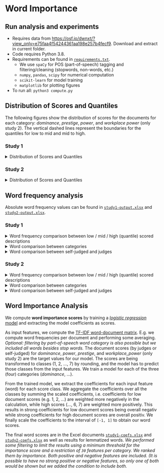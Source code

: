 # Word Importance

## Run analysis and experiments

* Requires data from https://osf.io/dwnxt/?view_only=e75faa4f54244361aa198e257b4fecf9. Download and extract in current folder.
* Code requires Python 3.8.
* Requirements can be found in [`requirements.txt`](requirements.txt).
  * We use `spaCy` for POS (part-of-speech) tagging and filtering/cleaning (stopwords, non-words, etc.)
  * `numpy`, `pandas`, `scipy` for numerical computation
  * `scikit-learn` for model training
  * `matplotlib` for plotting figures
* To run all: `python3 compute.py`

## Distribution of Scores and Quantiles

The following figures show the distribution of scores for the documents for each category: _dominance_, _prestige_, _power_, and _workplace power_ (only study 2).
The vertical dashed lines represent the boundaries for the quantiles for low to mid and mid to high.

### Study 1

<details>
  <summary>Distribution of Scores and Quantiles</summary>

#### Dominance

Self vs. Judges

<img src="https://github.com/Querela/Language-of-Power/blob/main/word-importance/figures_study1/distribution/quant-dominance.png?raw=true" title="Distribution and quantiles of scores (self-judged)" width="200">
<img src="https://github.com/Querela/Language-of-Power/blob/main/word-importance/figures_study1/distribution/quant-dominance_f.png?raw=true" title="Distribution and quantiles of scores (judges)" width="200">

#### Power

Self vs. Judges

<img src="https://github.com/Querela/Language-of-Power/blob/main/word-importance/figures_study1/distribution/quant-power.png?raw=true" title="Distribution and quantiles of scores (self-judged)" width="200">
<img src="https://github.com/Querela/Language-of-Power/blob/main/word-importance/figures_study1/distribution/quant-power_f.png?raw=true" title="Distribution and quantiles of scores (judges)" width="200">

#### Prestige

Self vs. Judges

<img src="https://github.com/Querela/Language-of-Power/blob/main/word-importance/figures_study1/distribution/quant-prestige.png?raw=true" title="Distribution and quantiles of scores (self-judged)" width="200">
<img src="https://github.com/Querela/Language-of-Power/blob/main/word-importance/figures_study1/distribution/quant-prestige_f.png?raw=true" title="Distribution and quantiles of scores (judges)" width="200">

</details>

### Study 2

<details>
  <summary>Distribution of Scores and Quantiles</summary>

#### Dominance

Self vs. Judges

<img src="https://github.com/Querela/Language-of-Power/blob/main/word-importance/figures_study2/distribution/quant-dominance.png?raw=true" title="Distribution and quantiles of scores (self-judged)" width="200">
<img src="https://github.com/Querela/Language-of-Power/blob/main/word-importance/figures_study2/distribution/quant-dominance_f.png?raw=true" title="Distribution and quantiles of scores (judges)" width="200">

#### Power

Self vs. Judges

<img src="https://github.com/Querela/Language-of-Power/blob/main/word-importance/figures_study2/distribution/quant-power.png?raw=true" title="Distribution and quantiles of scores (self-judged)" width="200">
<img src="https://github.com/Querela/Language-of-Power/blob/main/word-importance/figures_study2/distribution/quant-power_f.png?raw=true" title="Distribution and quantiles of scores (judges)" width="200">

#### Prestige

Self vs. Judges

<img src="https://github.com/Querela/Language-of-Power/blob/main/word-importance/figures_study2/distribution/quant-prestige.png?raw=true" title="Distribution and quantiles of scores (self-judged)" width="200">
<img src="https://github.com/Querela/Language-of-Power/blob/main/word-importance/figures_study2/distribution/quant-prestige_f.png?raw=true" title="Distribution and quantiles of scores (judges)" width="200">

#### Workplace Power

Self vs. Judges

<img src="https://github.com/Querela/Language-of-Power/blob/main/word-importance/figures_study2/distribution/quant-workplace_power.png?raw=true" title="Distribution and quantiles of scores (self-judged)" width="200">
<img src="https://github.com/Querela/Language-of-Power/blob/main/word-importance/figures_study2/distribution/quant-workplace_power_f.png?raw=true" title="Distribution and quantiles of scores (judges)" width="200">

</details>


## Word frequency analysis

Absolute word frequency values can be found in [`study1-output.xlsx`](study1-output.xlsx) and [`study2-output.xlsx`](study2-output.xlsx).

### Study 1

<details>
  <summary>Word frequency comparison between low / mid / high (quantile) scored descriptions</summary>

#### Domminance

<img src="https://github.com/Querela/Language-of-Power/blob/main/word-importance/figures_study1/mid-low-high/words-dominance-by-pos-ADJ.png?raw=true" title="Word importance for Dominance for POS tag ADJ" width="400">
<img src="https://github.com/Querela/Language-of-Power/blob/main/word-importance/figures_study1/mid-low-high/words-dominance-by-pos-ADV.png?raw=true" title="Word importance for Dominance for POS tag ADV" width="400">
<img src="https://github.com/Querela/Language-of-Power/blob/main/word-importance/figures_study1/mid-low-high/words-dominance-by-pos-NOUN,PROPN.png?raw=true" title="Word importance for Dominance for POS tag NOUN and PROPN" width="400">
<img src="https://github.com/Querela/Language-of-Power/blob/main/word-importance/figures_study1/mid-low-high/words-dominance-by-pos-VERB.png?raw=true" title="Word importance for Dominance for POS tag VERB" width="400">

#### Power

<img src="https://github.com/Querela/Language-of-Power/blob/main/word-importance/figures_study1/mid-low-high/words-power-by-pos-ADJ.png?raw=true" title="Word importance for Power for POS tag ADJ" width="400">
<img src="https://github.com/Querela/Language-of-Power/blob/main/word-importance/figures_study1/mid-low-high/words-power-by-pos-ADV.png?raw=true" title="Word importance for Power for POS tag ADV" width="400">
<img src="https://github.com/Querela/Language-of-Power/blob/main/word-importance/figures_study1/mid-low-high/words-power-by-pos-NOUN,PROPN.png?raw=true" title="Word importance for Power for POS tag NOUN and PROPN" width="400">
<img src="https://github.com/Querela/Language-of-Power/blob/main/word-importance/figures_study1/mid-low-high/words-power-by-pos-VERB.png?raw=true" title="Word importance for Power for POS tag VERB" width="400">

#### Prestige

<img src="https://github.com/Querela/Language-of-Power/blob/main/word-importance/figures_study1/mid-low-high/words-prestige-by-pos-ADJ.png?raw=true" title="Word importance for Prestige for POS tag ADJ" width="400">
<img src="https://github.com/Querela/Language-of-Power/blob/main/word-importance/figures_study1/mid-low-high/words-prestige-by-pos-ADV.png?raw=true" title="Word importance for Prestige for POS tag ADV" width="400">
<img src="https://github.com/Querela/Language-of-Power/blob/main/word-importance/figures_study1/mid-low-high/words-prestige-by-pos-NOUN,PROPN.png?raw=true" title="Word importance for Prestige for POS tag NOUN and PROPN" width="400">
<img src="https://github.com/Querela/Language-of-Power/blob/main/word-importance/figures_study1/mid-low-high/words-prestige-by-pos-VERB.png?raw=true" title="Word importance for Prestige for POS tag VERB" width="400">

</details>

<details>
  <summary>Word comparison between categories</summary>

<details>
  <summary>Low-Quantil Scores</summary>

##### Self-judged

<img src="https://github.com/Querela/Language-of-Power/blob/main/word-importance/figures_study1/comparison/words-by-quant-0.0-0.3+pos-ADJ-for-power,dominance,prestige.png" width="24%">
<img src="https://github.com/Querela/Language-of-Power/blob/main/word-importance/figures_study1/comparison/words-by-quant-0.0-0.3+pos-ADV-for-power,dominance,prestige.png" width="24%">
<img src="https://github.com/Querela/Language-of-Power/blob/main/word-importance/figures_study1/comparison/words-by-quant-0.0-0.3+pos-NOUN,PROPN-for-power,dominance,prestige.png" width="24%">
<img src="https://github.com/Querela/Language-of-Power/blob/main/word-importance/figures_study1/comparison/words-by-quant-0.0-0.3+pos-VERB-for-power,dominance,prestige.png" width="24%">

##### By judges

<img src="https://github.com/Querela/Language-of-Power/blob/main/word-importance/figures_study1/comparison/words-by-quant-0.0-0.3+pos-ADJ-for-power_f,dominance_f,prestige_f.png" width="24%">
<img src="https://github.com/Querela/Language-of-Power/blob/main/word-importance/figures_study1/comparison/words-by-quant-0.0-0.3+pos-ADV-for-power_f,dominance_f,prestige_f.png" width="24%">
<img src="https://github.com/Querela/Language-of-Power/blob/main/word-importance/figures_study1/comparison/words-by-quant-0.0-0.3+pos-NOUN,PROPN-for-power_f,dominance_f,prestige_f.png" width="24%">
<img src="https://github.com/Querela/Language-of-Power/blob/main/word-importance/figures_study1/comparison/words-by-quant-0.0-0.3+pos-VERB-for-power_f,dominance_f,prestige_f.png" width="24%">

</details>
<details>
  <summary>Mid-Quantil Scores</summary>

##### Self-judged

<img src="https://github.com/Querela/Language-of-Power/blob/main/word-importance/figures_study1/comparison/words-by-quant-0.3-0.7+pos-ADJ-for-power,dominance,prestige.png" width="24%">
<img src="https://github.com/Querela/Language-of-Power/blob/main/word-importance/figures_study1/comparison/words-by-quant-0.3-0.7+pos-ADV-for-power,dominance,prestige.png" width="24%">
<img src="https://github.com/Querela/Language-of-Power/blob/main/word-importance/figures_study1/comparison/words-by-quant-0.3-0.7+pos-NOUN,PROPN-for-power,dominance,prestige.png" width="24%">
<img src="https://github.com/Querela/Language-of-Power/blob/main/word-importance/figures_study1/comparison/words-by-quant-0.3-0.7+pos-VERB-for-power,dominance,prestige.png" width="24%">

##### By judges

<img src="https://github.com/Querela/Language-of-Power/blob/main/word-importance/figures_study1/comparison/words-by-quant-0.3-0.7+pos-ADJ-for-power_f,dominance_f,prestige_f.png" width="24%">
<img src="https://github.com/Querela/Language-of-Power/blob/main/word-importance/figures_study1/comparison/words-by-quant-0.3-0.7+pos-ADV-for-power_f,dominance_f,prestige_f.png" width="24%">
<img src="https://github.com/Querela/Language-of-Power/blob/main/word-importance/figures_study1/comparison/words-by-quant-0.3-0.7+pos-NOUN,PROPN-for-power_f,dominance_f,prestige_f.png" width="24%">
<img src="https://github.com/Querela/Language-of-Power/blob/main/word-importance/figures_study1/comparison/words-by-quant-0.3-0.7+pos-VERB-for-power_f,dominance_f,prestige_f.png" width="24%">

</details>
<details>
  <summary>High-Quantil Scores</summary>

##### Self-judged

<img src="https://github.com/Querela/Language-of-Power/blob/main/word-importance/figures_study1/comparison/words-by-quant-0.7-1.0+pos-ADJ-for-power,dominance,prestige.png" width="24%">
<img src="https://github.com/Querela/Language-of-Power/blob/main/word-importance/figures_study1/comparison/words-by-quant-0.7-1.0+pos-ADV-for-power,dominance,prestige.png" width="24%">
<img src="https://github.com/Querela/Language-of-Power/blob/main/word-importance/figures_study1/comparison/words-by-quant-0.7-1.0+pos-NOUN,PROPN-for-power,dominance,prestige.png" width="24%">
<img src="https://github.com/Querela/Language-of-Power/blob/main/word-importance/figures_study1/comparison/words-by-quant-0.7-1.0+pos-VERB-for-power,dominance,prestige.png" width="24%">

##### By judges

<img src="https://github.com/Querela/Language-of-Power/blob/main/word-importance/figures_study1/comparison/words-by-quant-0.7-1.0+pos-ADJ-for-power_f,dominance_f,prestige_f.png" width="24%">
<img src="https://github.com/Querela/Language-of-Power/blob/main/word-importance/figures_study1/comparison/words-by-quant-0.7-1.0+pos-ADV-for-power_f,dominance_f,prestige_f.png" width="24%">
<img src="https://github.com/Querela/Language-of-Power/blob/main/word-importance/figures_study1/comparison/words-by-quant-0.7-1.0+pos-NOUN,PROPN-for-power_f,dominance_f,prestige_f.png" width="24%">
<img src="https://github.com/Querela/Language-of-Power/blob/main/word-importance/figures_study1/comparison/words-by-quant-0.7-1.0+pos-VERB-for-power_f,dominance_f,prestige_f.png" width="24%">

</details>

</details>

<details>
  <summary>Word comparison between self-judged and judges</summary>

<details>
  <summary>Low-Quantil Scores</summary>

##### ADJ: adjective

<img src="https://github.com/Querela/Language-of-Power/blob/main/word-importance/figures_study1/comparison/words-by-quant-0.0-0.3+pos-ADJ-for-dominance,dominance_f.png" width="400">
<img src="https://github.com/Querela/Language-of-Power/blob/main/word-importance/figures_study1/comparison/words-by-quant-0.0-0.3+pos-ADJ-for-power,power_f.png" width="400">
<img src="https://github.com/Querela/Language-of-Power/blob/main/word-importance/figures_study1/comparison/words-by-quant-0.0-0.3+pos-ADJ-for-prestige,prestige_f.png" width="400">

##### ADV: adverb

<img src="https://github.com/Querela/Language-of-Power/blob/main/word-importance/figures_study1/comparison/words-by-quant-0.0-0.3+pos-ADV-for-dominance,dominance_f.png" width="400">
<img src="https://github.com/Querela/Language-of-Power/blob/main/word-importance/figures_study1/comparison/words-by-quant-0.0-0.3+pos-ADV-for-power,power_f.png" width="400">
<img src="https://github.com/Querela/Language-of-Power/blob/main/word-importance/figures_study1/comparison/words-by-quant-0.0-0.3+pos-ADV-for-prestige,prestige_f.png" width="400">

##### NOUN: noun / PROPN: proper noun

<img src="https://github.com/Querela/Language-of-Power/blob/main/word-importance/figures_study1/comparison/words-by-quant-0.0-0.3+pos-NOUN,PROPN-for-dominance,dominance_f.png" width="400">
<img src="https://github.com/Querela/Language-of-Power/blob/main/word-importance/figures_study1/comparison/words-by-quant-0.0-0.3+pos-NOUN,PROPN-for-power,power_f.png" width="400">
<img src="https://github.com/Querela/Language-of-Power/blob/main/word-importance/figures_study1/comparison/words-by-quant-0.0-0.3+pos-NOUN,PROPN-for-prestige,prestige_f.png" width="400">

##### VERB: verb

<img src="https://github.com/Querela/Language-of-Power/blob/main/word-importance/figures_study1/comparison/words-by-quant-0.0-0.3+pos-VERB-for-dominance,dominance_f.png" width="400">
<img src="https://github.com/Querela/Language-of-Power/blob/main/word-importance/figures_study1/comparison/words-by-quant-0.0-0.3+pos-VERB-for-power,power_f.png" width="400">
<img src="https://github.com/Querela/Language-of-Power/blob/main/word-importance/figures_study1/comparison/words-by-quant-0.0-0.3+pos-VERB-for-prestige,prestige_f.png" width="400">

</details>

<details>
  <summary>Mid-Quantil Scores</summary>

##### ADJ: adjective

<img src="https://github.com/Querela/Language-of-Power/blob/main/word-importance/figures_study1/comparison/words-by-quant-0.3-0.7+pos-ADJ-for-dominance,dominance_f.png" width="400">
<img src="https://github.com/Querela/Language-of-Power/blob/main/word-importance/figures_study1/comparison/words-by-quant-0.3-0.7+pos-ADJ-for-power,power_f.png" width="400">
<img src="https://github.com/Querela/Language-of-Power/blob/main/word-importance/figures_study1/comparison/words-by-quant-0.3-0.7+pos-ADJ-for-prestige,prestige_f.png" width="400">

##### ADV: adverb

<img src="https://github.com/Querela/Language-of-Power/blob/main/word-importance/figures_study1/comparison/words-by-quant-0.3-0.7+pos-ADV-for-dominance,dominance_f.png" width="400">
<img src="https://github.com/Querela/Language-of-Power/blob/main/word-importance/figures_study1/comparison/words-by-quant-0.3-0.7+pos-ADV-for-power,power_f.png" width="400">
<img src="https://github.com/Querela/Language-of-Power/blob/main/word-importance/figures_study1/comparison/words-by-quant-0.3-0.7+pos-ADV-for-prestige,prestige_f.png" width="400">

##### NOUN: noun / PROPN: proper noun

<img src="https://github.com/Querela/Language-of-Power/blob/main/word-importance/figures_study1/comparison/words-by-quant-0.3-0.7+pos-NOUN,PROPN-for-dominance,dominance_f.png" width="400">
<img src="https://github.com/Querela/Language-of-Power/blob/main/word-importance/figures_study1/comparison/words-by-quant-0.3-0.7+pos-NOUN,PROPN-for-power,power_f.png" width="400">
<img src="https://github.com/Querela/Language-of-Power/blob/main/word-importance/figures_study1/comparison/words-by-quant-0.3-0.7+pos-NOUN,PROPN-for-prestige,prestige_f.png" width="400">

##### VERB: verb

<img src="https://github.com/Querela/Language-of-Power/blob/main/word-importance/figures_study1/comparison/words-by-quant-0.3-0.7+pos-VERB-for-dominance,dominance_f.png" width="400">
<img src="https://github.com/Querela/Language-of-Power/blob/main/word-importance/figures_study1/comparison/words-by-quant-0.3-0.7+pos-VERB-for-power,power_f.png" width="400">
<img src="https://github.com/Querela/Language-of-Power/blob/main/word-importance/figures_study1/comparison/words-by-quant-0.3-0.7+pos-VERB-for-prestige,prestige_f.png" width="400">

</details>

<details>
  <summary>High-Quantil Scores</summary>

##### ADJ: adjective

<img src="https://github.com/Querela/Language-of-Power/blob/main/word-importance/figures_study1/comparison/words-by-quant-0.7-1.0+pos-ADJ-for-dominance,dominance_f.png" width="400">
<img src="https://github.com/Querela/Language-of-Power/blob/main/word-importance/figures_study1/comparison/words-by-quant-0.7-1.0+pos-ADJ-for-power,power_f.png" width="400">
<img src="https://github.com/Querela/Language-of-Power/blob/main/word-importance/figures_study1/comparison/words-by-quant-0.7-1.0+pos-ADJ-for-prestige,prestige_f.png" width="400">

##### ADV: adverb

<img src="https://github.com/Querela/Language-of-Power/blob/main/word-importance/figures_study1/comparison/words-by-quant-0.7-1.0+pos-ADV-for-dominance,dominance_f.png" width="400">
<img src="https://github.com/Querela/Language-of-Power/blob/main/word-importance/figures_study1/comparison/words-by-quant-0.7-1.0+pos-ADV-for-power,power_f.png" width="400">
<img src="https://github.com/Querela/Language-of-Power/blob/main/word-importance/figures_study1/comparison/words-by-quant-0.7-1.0+pos-ADV-for-prestige,prestige_f.png" width="400">

##### NOUN: noun / PROPN: proper noun

<img src="https://github.com/Querela/Language-of-Power/blob/main/word-importance/figures_study1/comparison/words-by-quant-0.7-1.0+pos-NOUN,PROPN-for-dominance,dominance_f.png" width="400">
<img src="https://github.com/Querela/Language-of-Power/blob/main/word-importance/figures_study1/comparison/words-by-quant-0.7-1.0+pos-NOUN,PROPN-for-power,power_f.png" width="400">
<img src="https://github.com/Querela/Language-of-Power/blob/main/word-importance/figures_study1/comparison/words-by-quant-0.7-1.0+pos-NOUN,PROPN-for-prestige,prestige_f.png" width="400">

##### VERB: verb

<img src="https://github.com/Querela/Language-of-Power/blob/main/word-importance/figures_study1/comparison/words-by-quant-0.7-1.0+pos-VERB-for-dominance,dominance_f.png" width="400">
<img src="https://github.com/Querela/Language-of-Power/blob/main/word-importance/figures_study1/comparison/words-by-quant-0.7-1.0+pos-VERB-for-power,power_f.png" width="400">
<img src="https://github.com/Querela/Language-of-Power/blob/main/word-importance/figures_study1/comparison/words-by-quant-0.7-1.0+pos-VERB-for-prestige,prestige_f.png" width="400">

</details>

</details>

### Study 2

<details>
  <summary>Word frequency comparison between low / mid / high (quantile) scored descriptions</summary>

#### Domminance

<img src="https://github.com/Querela/Language-of-Power/blob/main/word-importance/figures_study2/mid-low-high/words-dominance-by-pos-ADJ.png?raw=true" title="Word importance for Dominance for POS tag ADJ" width="400">
<img src="https://github.com/Querela/Language-of-Power/blob/main/word-importance/figures_study2/mid-low-high/words-dominance-by-pos-ADV.png?raw=true" title="Word importance for Dominance for POS tag ADV" width="400">
<img src="https://github.com/Querela/Language-of-Power/blob/main/word-importance/figures_study2/mid-low-high/words-dominance-by-pos-NOUN,PROPN.png?raw=true" title="Word importance for Dominance for POS tag NOUN and PROPN" width="400">
<img src="https://github.com/Querela/Language-of-Power/blob/main/word-importance/figures_study2/mid-low-high/words-dominance-by-pos-VERB.png?raw=true" title="Word importance for Dominance for POS tag VERB" width="400">

#### Power

<img src="https://github.com/Querela/Language-of-Power/blob/main/word-importance/figures_study2/mid-low-high/words-power-by-pos-ADJ.png?raw=true" title="Word importance for Power for POS tag ADJ" width="400">
<img src="https://github.com/Querela/Language-of-Power/blob/main/word-importance/figures_study2/mid-low-high/words-power-by-pos-ADV.png?raw=true" title="Word importance for Power for POS tag ADV" width="400">
<img src="https://github.com/Querela/Language-of-Power/blob/main/word-importance/figures_study2/mid-low-high/words-power-by-pos-NOUN,PROPN.png?raw=true" title="Word importance for Power for POS tag NOUN and PROPN" width="400">
<img src="https://github.com/Querela/Language-of-Power/blob/main/word-importance/figures_study2/mid-low-high/words-power-by-pos-VERB.png?raw=true" title="Word importance for Power for POS tag VERB" width="400">

#### Prestige

<img src="https://github.com/Querela/Language-of-Power/blob/main/word-importance/figures_study2/mid-low-high/words-prestige-by-pos-ADJ.png?raw=true" title="Word importance for Prestige for POS tag ADJ" width="400">
<img src="https://github.com/Querela/Language-of-Power/blob/main/word-importance/figures_study2/mid-low-high/words-prestige-by-pos-ADV.png?raw=true" title="Word importance for Prestige for POS tag ADV" width="400">
<img src="https://github.com/Querela/Language-of-Power/blob/main/word-importance/figures_study2/mid-low-high/words-prestige-by-pos-NOUN,PROPN.png?raw=true" title="Word importance for Prestige for POS tag NOUN and PROPN" width="400">
<img src="https://github.com/Querela/Language-of-Power/blob/main/word-importance/figures_study2/mid-low-high/words-prestige-by-pos-VERB.png?raw=true" title="Word importance for Prestige for POS tag VERB" width="400">

#### Workplace Power

<img src="https://github.com/Querela/Language-of-Power/blob/main/word-importance/figures_study2/mid-low-high/words-workplace_power-by-pos-ADJ.png?raw=true" title="Word importance for Workplace Power for POS tag ADJ" width="400">
<img src="https://github.com/Querela/Language-of-Power/blob/main/word-importance/figures_study2/mid-low-high/words-workplace_power-by-pos-ADV.png?raw=true" title="Word importance for Workplace Power for POS tag ADV" width="400">
<img src="https://github.com/Querela/Language-of-Power/blob/main/word-importance/figures_study2/mid-low-high/words-workplace_power-by-pos-NOUN,PROPN.png?raw=true" title="Word importance for Workplace Power for POS tag NOUN and PROPN" width="400">
<img src="https://github.com/Querela/Language-of-Power/blob/main/word-importance/figures_study2/mid-low-high/words-workplace_power-by-pos-VERB.png?raw=true" title="Word importance for Workplace Power for POS tag VERB" width="400">

</details>

<details>
  <summary>Word comparison between categories</summary>

<details>
  <summary>Low-Quantil Scores</summary>

##### Self-judged

<img src="https://github.com/Querela/Language-of-Power/blob/main/word-importance/figures_study2/comparison/words-by-quant-0.0-0.3+pos-ADJ-for-power,dominance,prestige,workplace_power.png" width="24%">
<img src="https://github.com/Querela/Language-of-Power/blob/main/word-importance/figures_study2/comparison/words-by-quant-0.0-0.3+pos-ADV-for-power,dominance,prestige,workplace_power.png" width="24%">
<img src="https://github.com/Querela/Language-of-Power/blob/main/word-importance/figures_study2/comparison/words-by-quant-0.0-0.3+pos-NOUN,PROPN-for-power,dominance,prestige,workplace_power.png" width="24%">
<img src="https://github.com/Querela/Language-of-Power/blob/main/word-importance/figures_study2/comparison/words-by-quant-0.0-0.3+pos-VERB-for-power,dominance,prestige,workplace_power.png" width="24%">

##### By judges

<img src="https://github.com/Querela/Language-of-Power/blob/main/word-importance/figures_study2/comparison/words-by-quant-0.0-0.3+pos-ADJ-for-power_f,dominance_f,prestige_f,workplace_power_f.png" width="24%">
<img src="https://github.com/Querela/Language-of-Power/blob/main/word-importance/figures_study2/comparison/words-by-quant-0.0-0.3+pos-ADV-for-power_f,dominance_f,prestige_f,workplace_power_f.png" width="24%">
<img src="https://github.com/Querela/Language-of-Power/blob/main/word-importance/figures_study2/comparison/words-by-quant-0.0-0.3+pos-NOUN,PROPN-for-power_f,dominance_f,prestige_f,workplace_power_f.png" width="24%">
<img src="https://github.com/Querela/Language-of-Power/blob/main/word-importance/figures_study2/comparison/words-by-quant-0.0-0.3+pos-VERB-for-power_f,dominance_f,prestige_f,workplace_power_f.png" width="24%">

</details>
<details>
  <summary>Mid-Quantil Scores</summary>

##### Self-judged

<img src="https://github.com/Querela/Language-of-Power/blob/main/word-importance/figures_study2/comparison/words-by-quant-0.3-0.7+pos-ADJ-for-power,dominance,prestige,workplace_power.png" width="24%">
<img src="https://github.com/Querela/Language-of-Power/blob/main/word-importance/figures_study2/comparison/words-by-quant-0.3-0.7+pos-ADV-for-power,dominance,prestige,workplace_power.png" width="24%">
<img src="https://github.com/Querela/Language-of-Power/blob/main/word-importance/figures_study2/comparison/words-by-quant-0.3-0.7+pos-NOUN,PROPN-for-power,dominance,prestige,workplace_power.png" width="24%">
<img src="https://github.com/Querela/Language-of-Power/blob/main/word-importance/figures_study2/comparison/words-by-quant-0.3-0.7+pos-VERB-for-power,dominance,prestige,workplace_power.png" width="24%">

##### By judges

<img src="https://github.com/Querela/Language-of-Power/blob/main/word-importance/figures_study2/comparison/words-by-quant-0.3-0.7+pos-ADJ-for-power_f,dominance_f,prestige_f,workplace_power_f.png" width="24%">
<img src="https://github.com/Querela/Language-of-Power/blob/main/word-importance/figures_study2/comparison/words-by-quant-0.3-0.7+pos-ADV-for-power_f,dominance_f,prestige_f,workplace_power_f.png" width="24%">
<img src="https://github.com/Querela/Language-of-Power/blob/main/word-importance/figures_study2/comparison/words-by-quant-0.3-0.7+pos-NOUN,PROPN-for-power_f,dominance_f,prestige_f,workplace_power_f.png" width="24%">
<img src="https://github.com/Querela/Language-of-Power/blob/main/word-importance/figures_study2/comparison/words-by-quant-0.3-0.7+pos-VERB-for-power_f,dominance_f,prestige_f,workplace_power_f.png" width="24%">

</details>
<details>
  <summary>High-Quantil Scores</summary>

##### Self-judged

<img src="https://github.com/Querela/Language-of-Power/blob/main/word-importance/figures_study2/comparison/words-by-quant-0.7-1.0+pos-ADJ-for-power,dominance,prestige,workplace_power.png" width="24%">
<img src="https://github.com/Querela/Language-of-Power/blob/main/word-importance/figures_study2/comparison/words-by-quant-0.7-1.0+pos-ADV-for-power,dominance,prestige,workplace_power.png" width="24%">
<img src="https://github.com/Querela/Language-of-Power/blob/main/word-importance/figures_study2/comparison/words-by-quant-0.7-1.0+pos-NOUN,PROPN-for-power,dominance,prestige,workplace_power.png" width="24%">
<img src="https://github.com/Querela/Language-of-Power/blob/main/word-importance/figures_study2/comparison/words-by-quant-0.7-1.0+pos-VERB-for-power,dominance,prestige,workplace_power.png" width="24%">

##### By judges

<img src="https://github.com/Querela/Language-of-Power/blob/main/word-importance/figures_study2/comparison/words-by-quant-0.7-1.0+pos-ADJ-for-power_f,dominance_f,prestige_f,workplace_power_f.png" width="24%">
<img src="https://github.com/Querela/Language-of-Power/blob/main/word-importance/figures_study2/comparison/words-by-quant-0.7-1.0+pos-ADV-for-power_f,dominance_f,prestige_f,workplace_power_f.png" width="24%">
<img src="https://github.com/Querela/Language-of-Power/blob/main/word-importance/figures_study2/comparison/words-by-quant-0.7-1.0+pos-NOUN,PROPN-for-power_f,dominance_f,prestige_f,workplace_power_f.png" width="24%">
<img src="https://github.com/Querela/Language-of-Power/blob/main/word-importance/figures_study2/comparison/words-by-quant-0.7-1.0+pos-VERB-for-power_f,dominance_f,prestige_f,workplace_power_f.png" width="24%">

</details>

</details>

<details>
  <summary>Word comparison between self-judged and judges</summary>

<details>
  <summary>Low-Quantil Scores</summary>

##### ADJ: adjective

<img src="https://github.com/Querela/Language-of-Power/blob/main/word-importance/figures_study2/comparison/words-by-quant-0.0-0.3+pos-ADJ-for-dominance,dominance_f.png" width="400">
<img src="https://github.com/Querela/Language-of-Power/blob/main/word-importance/figures_study2/comparison/words-by-quant-0.0-0.3+pos-ADJ-for-power,power_f.png" width="400">
<img src="https://github.com/Querela/Language-of-Power/blob/main/word-importance/figures_study2/comparison/words-by-quant-0.0-0.3+pos-ADJ-for-prestige,prestige_f.png" width="400">
<img src="https://github.com/Querela/Language-of-Power/blob/main/word-importance/figures_study2/comparison/words-by-quant-0.0-0.3+pos-ADJ-for-workplace_power,workplace_power_f.png" width="400">

##### ADV: adverb

<img src="https://github.com/Querela/Language-of-Power/blob/main/word-importance/figures_study2/comparison/words-by-quant-0.0-0.3+pos-ADV-for-dominance,dominance_f.png" width="400">
<img src="https://github.com/Querela/Language-of-Power/blob/main/word-importance/figures_study2/comparison/words-by-quant-0.0-0.3+pos-ADV-for-power,power_f.png" width="400">
<img src="https://github.com/Querela/Language-of-Power/blob/main/word-importance/figures_study2/comparison/words-by-quant-0.0-0.3+pos-ADV-for-prestige,prestige_f.png" width="400">
<img src="https://github.com/Querela/Language-of-Power/blob/main/word-importance/figures_study2/comparison/words-by-quant-0.0-0.3+pos-ADV-for-workplace_power,workplace_power_f.png" width="400">

##### NOUN: noun / PROPN: proper noun

<img src="https://github.com/Querela/Language-of-Power/blob/main/word-importance/figures_study2/comparison/words-by-quant-0.0-0.3+pos-NOUN,PROPN-for-dominance,dominance_f.png" width="400">
<img src="https://github.com/Querela/Language-of-Power/blob/main/word-importance/figures_study2/comparison/words-by-quant-0.0-0.3+pos-NOUN,PROPN-for-power,power_f.png" width="400">
<img src="https://github.com/Querela/Language-of-Power/blob/main/word-importance/figures_study2/comparison/words-by-quant-0.0-0.3+pos-NOUN,PROPN-for-prestige,prestige_f.png" width="400">
<img src="https://github.com/Querela/Language-of-Power/blob/main/word-importance/figures_study2/comparison/words-by-quant-0.0-0.3+pos-NOUN,PROPN-for-workplace_power,workplace_power_f.png" width="400">

##### VERB: verb

<img src="https://github.com/Querela/Language-of-Power/blob/main/word-importance/figures_study2/comparison/words-by-quant-0.0-0.3+pos-VERB-for-dominance,dominance_f.png" width="400">
<img src="https://github.com/Querela/Language-of-Power/blob/main/word-importance/figures_study2/comparison/words-by-quant-0.0-0.3+pos-VERB-for-power,power_f.png" width="400">
<img src="https://github.com/Querela/Language-of-Power/blob/main/word-importance/figures_study2/comparison/words-by-quant-0.0-0.3+pos-VERB-for-prestige,prestige_f.png" width="400">
<img src="https://github.com/Querela/Language-of-Power/blob/main/word-importance/figures_study2/comparison/words-by-quant-0.0-0.3+pos-VERB-for-workplace_power,workplace_power_f.png" width="400">

</details>

<details>
  <summary>Mid-Quantil Scores</summary>

##### ADJ: adjective

<img src="https://github.com/Querela/Language-of-Power/blob/main/word-importance/figures_study2/comparison/words-by-quant-0.3-0.7+pos-ADJ-for-dominance,dominance_f.png" width="400">
<img src="https://github.com/Querela/Language-of-Power/blob/main/word-importance/figures_study2/comparison/words-by-quant-0.3-0.7+pos-ADJ-for-power,power_f.png" width="400">
<img src="https://github.com/Querela/Language-of-Power/blob/main/word-importance/figures_study2/comparison/words-by-quant-0.3-0.7+pos-ADJ-for-prestige,prestige_f.png" width="400">
<img src="https://github.com/Querela/Language-of-Power/blob/main/word-importance/figures_study2/comparison/words-by-quant-0.3-0.7+pos-ADJ-for-workplace_power,workplace_power_f.png" width="400">

##### ADV: adverb

<img src="https://github.com/Querela/Language-of-Power/blob/main/word-importance/figures_study2/comparison/words-by-quant-0.3-0.7+pos-ADV-for-dominance,dominance_f.png" width="400">
<img src="https://github.com/Querela/Language-of-Power/blob/main/word-importance/figures_study2/comparison/words-by-quant-0.3-0.7+pos-ADV-for-power,power_f.png" width="400">
<img src="https://github.com/Querela/Language-of-Power/blob/main/word-importance/figures_study2/comparison/words-by-quant-0.3-0.7+pos-ADV-for-prestige,prestige_f.png" width="400">
<img src="https://github.com/Querela/Language-of-Power/blob/main/word-importance/figures_study2/comparison/words-by-quant-0.3-0.7+pos-ADV-for-workplace_power,workplace_power_f.png" width="400">

##### NOUN: noun / PROPN: proper noun

<img src="https://github.com/Querela/Language-of-Power/blob/main/word-importance/figures_study2/comparison/words-by-quant-0.3-0.7+pos-NOUN,PROPN-for-dominance,dominance_f.png" width="400">
<img src="https://github.com/Querela/Language-of-Power/blob/main/word-importance/figures_study2/comparison/words-by-quant-0.3-0.7+pos-NOUN,PROPN-for-power,power_f.png" width="400">
<img src="https://github.com/Querela/Language-of-Power/blob/main/word-importance/figures_study2/comparison/words-by-quant-0.3-0.7+pos-NOUN,PROPN-for-prestige,prestige_f.png" width="400">
<img src="https://github.com/Querela/Language-of-Power/blob/main/word-importance/figures_study2/comparison/words-by-quant-0.3-0.7+pos-NOUN,PROPN-for-workplace_power,workplace_power_f.png" width="400">

##### VERB: verb

<img src="https://github.com/Querela/Language-of-Power/blob/main/word-importance/figures_study2/comparison/words-by-quant-0.3-0.7+pos-VERB-for-dominance,dominance_f.png" width="400">
<img src="https://github.com/Querela/Language-of-Power/blob/main/word-importance/figures_study2/comparison/words-by-quant-0.3-0.7+pos-VERB-for-power,power_f.png" width="400">
<img src="https://github.com/Querela/Language-of-Power/blob/main/word-importance/figures_study2/comparison/words-by-quant-0.3-0.7+pos-VERB-for-prestige,prestige_f.png" width="400">
<img src="https://github.com/Querela/Language-of-Power/blob/main/word-importance/figures_study2/comparison/words-by-quant-0.3-0.7+pos-VERB-for-workplace_power,workplace_power_f.png" width="400">

</details>

<details>
  <summary>High-Quantil Scores</summary>

##### ADJ: adjective

<img src="https://github.com/Querela/Language-of-Power/blob/main/word-importance/figures_study2/comparison/words-by-quant-0.7-1.0+pos-ADJ-for-dominance,dominance_f.png" width="400">
<img src="https://github.com/Querela/Language-of-Power/blob/main/word-importance/figures_study2/comparison/words-by-quant-0.7-1.0+pos-ADJ-for-power,power_f.png" width="400">
<img src="https://github.com/Querela/Language-of-Power/blob/main/word-importance/figures_study2/comparison/words-by-quant-0.7-1.0+pos-ADJ-for-prestige,prestige_f.png" width="400">
<img src="https://github.com/Querela/Language-of-Power/blob/main/word-importance/figures_study2/comparison/words-by-quant-0.7-1.0+pos-ADJ-for-workplace_power,workplace_power_f.png" width="400">

##### ADV: adverb

<img src="https://github.com/Querela/Language-of-Power/blob/main/word-importance/figures_study2/comparison/words-by-quant-0.7-1.0+pos-ADV-for-dominance,dominance_f.png" width="400">
<img src="https://github.com/Querela/Language-of-Power/blob/main/word-importance/figures_study2/comparison/words-by-quant-0.7-1.0+pos-ADV-for-power,power_f.png" width="400">
<img src="https://github.com/Querela/Language-of-Power/blob/main/word-importance/figures_study2/comparison/words-by-quant-0.7-1.0+pos-ADV-for-prestige,prestige_f.png" width="400">
<img src="https://github.com/Querela/Language-of-Power/blob/main/word-importance/figures_study2/comparison/words-by-quant-0.7-1.0+pos-ADV-for-workplace_power,workplace_power_f.png" width="400">

##### NOUN: noun / PROPN: proper noun

<img src="https://github.com/Querela/Language-of-Power/blob/main/word-importance/figures_study2/comparison/words-by-quant-0.7-1.0+pos-NOUN,PROPN-for-dominance,dominance_f.png" width="400">
<img src="https://github.com/Querela/Language-of-Power/blob/main/word-importance/figures_study2/comparison/words-by-quant-0.7-1.0+pos-NOUN,PROPN-for-power,power_f.png" width="400">
<img src="https://github.com/Querela/Language-of-Power/blob/main/word-importance/figures_study2/comparison/words-by-quant-0.7-1.0+pos-NOUN,PROPN-for-prestige,prestige_f.png" width="400">
<img src="https://github.com/Querela/Language-of-Power/blob/main/word-importance/figures_study2/comparison/words-by-quant-0.7-1.0+pos-NOUN,PROPN-for-workplace_power,workplace_power_f.png" width="400">

##### VERB: verb

<img src="https://github.com/Querela/Language-of-Power/blob/main/word-importance/figures_study2/comparison/words-by-quant-0.7-1.0+pos-VERB-for-dominance,dominance_f.png" width="400">
<img src="https://github.com/Querela/Language-of-Power/blob/main/word-importance/figures_study2/comparison/words-by-quant-0.7-1.0+pos-VERB-for-power,power_f.png" width="400">
<img src="https://github.com/Querela/Language-of-Power/blob/main/word-importance/figures_study2/comparison/words-by-quant-0.7-1.0+pos-VERB-for-prestige,prestige_f.png" width="400">
<img src="https://github.com/Querela/Language-of-Power/blob/main/word-importance/figures_study2/comparison/words-by-quant-0.7-1.0+pos-VERB-for-workplace_power,workplace_power_f.png" width="400">

</details>

</details>


## Word Importance Analysis

We compute **word importance scores** by training a [_logistic regression_ model](https://scikit-learn.org/stable/modules/generated/sklearn.linear_model.LogisticRegression.html#sklearn.linear_model.LogisticRegression) and extracting the model coefficients as scores.

As input features, we compute the [TF-IDF word-document matrix](https://scikit-learn.org/stable/modules/generated/sklearn.feature_extraction.text.TfidfTransformer.html). E.g. we compute word frequencies per document and performing some averaging. _Optional: filtering by part-of-speech word category is also possible but we included all words besides stop words._
The document scores (by judges or self-judged) for _dominance_, _power_, _prestige_, and _workplace_power_ (only study 2) are the target values for our model. The scores are being transformed to classes (1, 2, ..., 7) by rounding, and the model has to predict those classes from the input features.
We train a model for each of the three (four) categories (_dominance_, ...).

From the trained model, we extract the coefficients for each input feature (word) for each score class. We aggregate the coefficients over all the classes by summing the scaled coefficients, i.e. coefficients for low document scores (e.g. 1, 2, ...) are weighted more negatively in the calculation, while high scores (..., 6, 7) are weighted more positively. This results in strong coefficients for low document scores being overall negativ while strong coefficients for high document scores are overall positiv.
We finally scale the coefficients to the interval of `[-1, 1]` to obtain our word scores.

The final word scores are in the Excel documents [`study1-coefs.xlsx`](study1-coefs.xlsx) and [`study2-coefs.xlsx`](study2-coefs.xlsx) as well as results for lemmatized words. _We performed some filtering to limit the results using a minimum threshold for the importance score and a restriction of `30` features per category. We ranked them by importance. Both positive and negative features are included. (It is possible to have no strong positive or negative features, so only one of both would be shown but we added the condition to include both._
